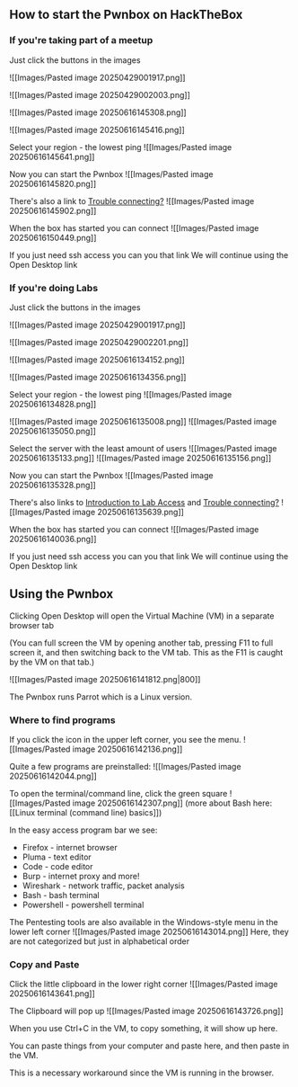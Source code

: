 
## How to start the Pwnbox on HackTheBox

### If you're taking part of a meetup

Just click the buttons in the images

![[Images/Pasted image 20250429001917.png]]

![[Images/Pasted image 20250429002003.png]]

![[Images/Pasted image 20250616145308.png]]

![[Images/Pasted image 20250616145416.png]]

Select your region - the lowest ping
![[Images/Pasted image 20250616145641.png]]

Now you can start the Pwnbox
![[Images/Pasted image 20250616145820.png]]

There's also a link to [Trouble connecting?](https://help.hackthebox.com/en/articles/5185536-connection-troubleshooting)
![[Images/Pasted image 20250616145902.png]]

When the box has started you can connect
![[Images/Pasted image 20250616150449.png]]

If you just need ssh access you can you that link
We will continue using the Open Desktop link

### If you're doing Labs

Just click the buttons in the images

![[Images/Pasted image 20250429001917.png]]

![[Images/Pasted image 20250429002201.png]]

![[Images/Pasted image 20250616134152.png]]

![[Images/Pasted image 20250616134356.png]]

Select your region - the lowest ping
![[Images/Pasted image 20250616134828.png]]

![[Images/Pasted image 20250616135008.png]]
![[Images/Pasted image 20250616135050.png]]

Select the server with the least amount of users
![[Images/Pasted image 20250616135133.png]]
![[Images/Pasted image 20250616135156.png]]

Now you can start the Pwnbox
![[Images/Pasted image 20250616135328.png]]

There's also links to [Introduction to Lab Access](https://help.hackthebox.com/en/articles/5185687-introduction-to-lab-access) and [Trouble connecting?](https://help.hackthebox.com/en/articles/5185536-connection-troubleshooting)
![[Images/Pasted image 20250616135639.png]]

When the box has started you can connect
![[Images/Pasted image 20250616140036.png]]

If you just need ssh access you can you that link
We will continue using the Open Desktop link

## Using the Pwnbox

Clicking Open Desktop will open the Virtual Machine (VM) in a separate browser tab

(You can full screen the VM by opening another tab, pressing F11 to full screen it, and then switching back to the VM tab. This as the F11 is caught by the VM on that tab.)

![[Images/Pasted image 20250616141812.png|800]]

The Pwnbox runs Parrot which is a Linux version.

### Where to find programs

If you click the icon in the upper left corner, you see the menu.
![[Images/Pasted image 20250616142136.png]]

Quite a few programs are preinstalled:
![[Images/Pasted image 20250616142044.png]]

To open the terminal/command line, click the green square 
![[Images/Pasted image 20250616142307.png]]
(more about Bash here: [[Linux terminal (command line) basics]])

In the easy access program bar we see:
- Firefox - internet browser
- Pluma - text editor
- Code - code editor
- Burp - internet proxy and more!
- Wireshark - network traffic, packet analysis
- Bash - bash terminal
- Powershell - powershell terminal

The Pentesting tools are also available in the Windows-style menu in the lower left corner
![[Images/Pasted image 20250616143014.png]]
Here, they are not categorized but just in alphabetical order

### Copy and Paste

Click the little clipboard in the lower right corner
![[Images/Pasted image 20250616143641.png]]

The Clipboard will pop up
![[Images/Pasted image 20250616143726.png]]

When you use Ctrl+C in the VM, to copy something, it will show up here.

You can paste things from your computer and paste here, and then paste in the VM.

This is a necessary workaround since the VM is running in the browser.

